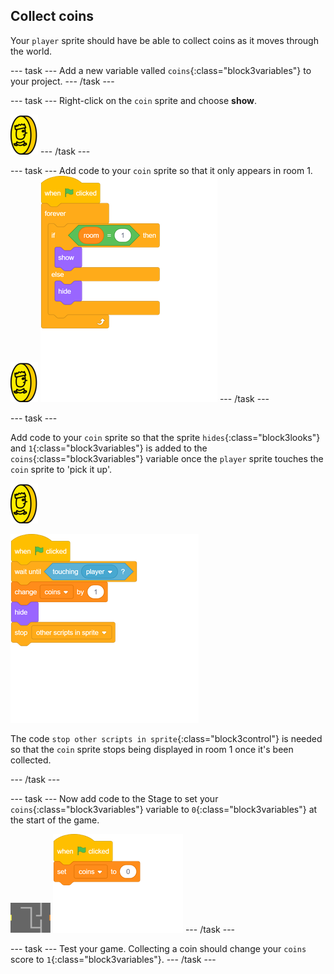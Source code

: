 ## Collect coins

Your `player` sprite should have be able to collect coins as it moves through the world.

--- task ---
Add a new variable valled `coins`{:class="block3variables"} to your project.
--- /task ---

--- task ---
Right-click on the `coin` sprite and choose **show**.

![screenshot](images/coin.png)
--- /task ---

--- task ---
Add code to your `coin` sprite so that it only appears in room 1.
![screenshot](images/coin.png)
![blocks_1546523567_1711764](images/blocks_1546523567_1711764.png)
--- /task ---


--- task ---

Add code to your `coin` sprite so that the sprite `hides`{:class="block3looks"} and `1`{:class="block3variables"} is added to the `coins`{:class="block3variables"} variable once the `player` sprite touches the `coin` sprite to 'pick it up'.

![coin](images/coin.png)

![blocks_1546523569_7267542](images/blocks_1546523569_7267542.png)

The code `stop other scripts in sprite`{:class="block3control"} is needed so that the `coin` sprite stops being displayed in room 1 once it's been collected.

--- /task ---

--- task ---
Now add code to the Stage to set your `coins`{:class="block3variables"} variable to `0`{:class="block3variables"} at the start of the game.

![stage](images/stage.png)
![blocks_1546523571_379865](images/blocks_1546523571_379865.png)
--- /task ---

--- task ---
Test your game. Collecting a coin should change your `coins` score to `1`{:class="block3variables"}.
--- /task ---

